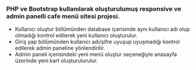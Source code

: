 ### PHP ve Bootstrap kullanılarak oluşturulumuş responsive ve admin panelli cafe menü sitesi projesi. 
- Kullanıcı oluştur bölümünden database içerisinde aynı kullanıcı adı olup olmadığı kontrol edilerek yeni kullanıcı oluşturulur.
- Giriş yap bölümünden kullanıcı adı/şifre uyuşup uyuşmadığı kontrol edilerek admin paneline yönlendirilir.
- Admin paneli içerisindeki yeni menü oluştur seçeneğiyle anasayfa üzerinde yeni kart oluşturulurulur.


